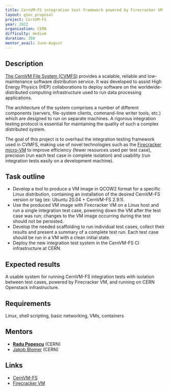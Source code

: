 ```yaml
---
title: CernVM-FS integration test framework powered by Firecracker VM
layout: gsoc_proposal
project: CernVM-FS
year: 2022
organization: CERN
difficulty: medium
duration: 350
mentor_avail: June-August
---
```


## Description

[The CernVM File System (CVMFS)](https://cernvm.cern.ch/fs) provides a scalable,
reliable and low-maintenance software distribution service. It was developed to
assist High Energy Physics (HEP) collaborations to deploy software on the
worldwide-distributed computing infrastructure used to run data processing
applications.

The architecture of the system comprises a number of different components
(servers, file-system clients, command-line writer tools, etc.) which are
designed to run on separate machines. A rigorous integration testing protocol is
essential for maintaining the quality of such a complex distributed system.

The goal of this project is to overhaul the integration testing framework used
in CVMFS, making use of novel technologies such as the
[Firecracker micro-VM](https://firecracker-microvm.github.io/) to improve
efficiency (fewer resources used per test case), precision (run each test case
in complete isolation) and usability (run integration tests easily on a
development machine).

## Task outline

- Develop a tool to produce a VM image in QCOW2 format for a specific Linux
  distribution, containing an installation of the desired CernVM-FS version or
  tag (ex: Ubuntu 20.04 + CernVM-FS 2.9.1).
- Use the produced VM image with Firecracker VM on a Linux host and run a single
  integration test case, powering down the VM after the test case was run;
  changes to the VM image occurring during the test should not be persisted.
- Develop the needed scaffolding to run individual test cases, collect their
  results and present a summary of a complete test run. Each test case should be
  run in a VM with a clean initial state.
- Deploy the new integration test system in the CernVM-FS CI infrastructure at
  CERN.

## Expected results

A usable system for running CernVM-FS integration tests with isolation between
test cases, powered by Firecracker VM, and running on CERN Openstack
infrastructure.

## Requirements

Linux, shell scripting, basic networking, VMs, containers

## Mentors

- **[Radu Popescu](mailto:radu.popescu@cern.ch)** (CERN)
- [Jakob Blomer](mailto:jakob.blomer@cern.ch) (CERN)

## Links

- [CernVM-FS](https://cernvm.cern.ch/fs)
- [Firecracker VM](https://firecracker-microvm.github.io/)
